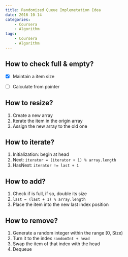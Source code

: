 ```yaml
---
title: Randomized Queue Implemetation Idea
date: 2016-10-14
categories:
    - Coursera
    - Algorithm
tags:
    - Coursera
    - Algorithm
---
```


## How to check full & empty?

- [x] Maintain a item size
- [ ] Calculate from pointer


<!-- more -->

## How to resize?

1. Create a new array
2. Iterate the item in the origin array
3. Assign the new array to the old one

## How to iterate?

1. Initialization: begin at head
2. Next: `iterator = (iterator + 1) % array.length`
3. HasNext: `iterator != last + 1`

## How to add?

1. Check if is full, if so, double its size
2. `last = (last + 1) % array.length`
3. Place the item into the new last index position

## How to remove?

1. Generate a random integer within the range [0, Size)
2. Turn it to the index `randomInt + head`
3. Swap the item of that index with the head
4. Dequeue
